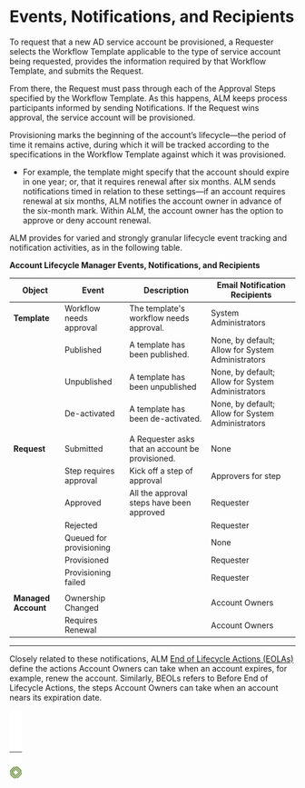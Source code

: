 ﻿[title]: # (Events, Notifications, and Recipients)
[tags]: # (Account Lifecycle Manager,ALM,)
[priority]: # (2200)

# Events, Notifications, and Recipients

To request that a new AD service account be provisioned, a Requester selects the Workflow Template applicable to the type of service account being requested, provides the information required by that Workflow Template, and submits the Request.

From there, the Request must pass through each of the Approval Steps specified by the Workflow Template. As this happens, ALM keeps process participants informed by sending Notifications. If the Request wins approval, the service account will be provisioned.

Provisioning marks the beginning of the account’s lifecycle—the period of time it remains active, during which it will be tracked according to the specifications in the Workflow Template against which it was provisioned.

* For example, the template might specify that the account should expire in one year; or, that it requires renewal after six months. ALM sends notifications timed in relation to these settings—if an account requires renewal at six months, ALM notifies the account owner in advance of the six-month mark. Within ALM, the account owner has the option to approve or deny account renewal.

ALM provides for varied and strongly granular lifecycle event tracking and notification activities, as in the following table.

**Account Lifecycle Manager Events, Notifications, and Recipients**

| **Object**          | **Event**               | **Description**                                   | **Email Notification Recipients**                 |
|---------------------|-------------------------|---------------------------------------------------|---------------------------------------------------|
| **Template**        | Workflow needs approval | The template's workflow needs approval.           | System Administrators                             |
|                     | Published               | A template has been published.                    | None, by default; Allow for System Administrators |
|                     | Unpublished             | A template has been unpublished                   | None, by default; Allow for System Administrators |
|                     | De-activated            | A template has been de-activated.                 | None, by default; Allow for System Administrators |
|                     |                         |                                                   |                                                   |
| **Request**         | Submitted               | A Requester asks that an account be provisioned.  | None                                              |
|                     | Step requires approval  | Kick off a step of approval                       | Approvers for step                                |
|                     | Approved                | All the approval steps have been approved         | Requester                                         |
|                     | Rejected                |                                                   | Requester                                         |
|                     | Queued for provisioning |                                                   | None                                              |
|                     | Provisioned             |                                                   | Requester                                         |
|                     | Provisioning failed     |                                                   | Requester                                         |
|                     |                         |                                                   |                                                   |
| **Managed Account** | Ownership Changed       |                                                   | Account Owners                                    |
|                     | Requires Renewal        |                                                   | Account Owners                                    |



---
Closely related to these notifications, ALM [End of Lifecycle Actions (EOLAs)](eol-actions.md) define the actions Account Owners can take when an account expires, for example, renew the account. Similarly, BEOLs refers to Before End of Lifecycle Actions, the steps Account Owners can take when an account nears its expiration date.

![Article End](../alm-bug.png)

